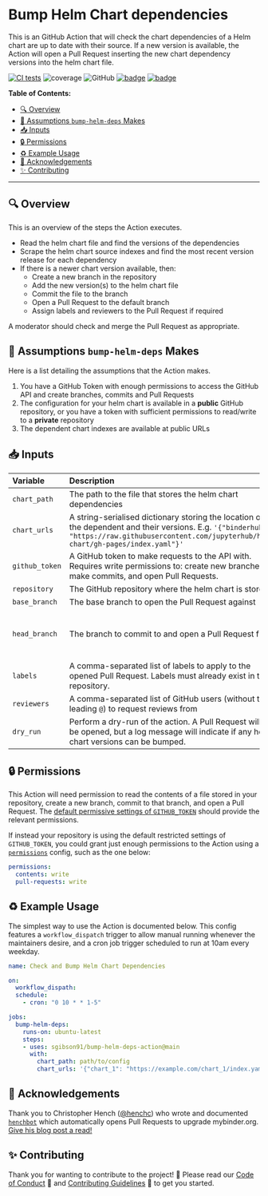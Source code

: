 # Bump Helm Chart dependencies

This is an GitHub Action that will check the chart dependencies of a Helm chart are up to date with their source.
If a new version is available, the Action will open a Pull Request inserting the new chart dependency versions into the helm chart file.

[![CI tests](https://github.com/sgibson91/bump-helm-deps-action/actions/workflows/ci.yaml/badge.svg)](https://github.com/sgibson91/bump-helm-deps-action/actions/workflows/ci.yaml) ![coverage](https://img.shields.io/endpoint?url=https://raw.githubusercontent.com/sgibson91/bump-helm-deps-action/main/badge_metadata.json) ![GitHub](https://img.shields.io/github/license/sgibson91/bump-helm-deps-action) [![badge](https://img.shields.io/static/v1?label=Code%20of&message=Conduct&color=blueviolet)](CODE_OF_CONDUCT.md) [![badge](https://img.shields.io/static/v1?label=Contributing&message=Guidelines&color=blueviolet)](CONTRIBUTING.md)

**Table of Contents:**

- [:mag: Overview](#mag-overview)
- [🤔 Assumptions `bump-helm-deps` Makes](#-assumptions-bump-helm-deps-makes)
- [:inbox_tray: Inputs](#inbox_tray-inputs)
- [:lock: Permissions](#lock-permissions)
- [:recycle: Example Usage](#recycle-example-usage)
- [:gift: Acknowledgements](#gift-acknowledgements)
- [:sparkles: Contributing](#sparkles-contributing)

---

## :mag: Overview

This is an overview of the steps the Action executes.

- Read the helm chart file and find the versions of the dependencies
- Scrape the helm chart source indexes and find the most recent version release for each dependency
- If there is a newer chart version available, then:
  - Create a new branch in the repository
  - Add the new version(s) to the helm chart file
  - Commit the file to the branch
  - Open a Pull Request to the default branch
  - Assign labels and reviewers to the Pull Request if required

A moderator should check and merge the Pull Request as appropriate.

## 🤔 Assumptions `bump-helm-deps` Makes

Here is a list detailing the assumptions that the Action makes.

1. You have a GitHub Token with enough permissions to access the GitHub API and create branches, commits and Pull Requests
2. The configuration for your helm chart is available in a **public** GitHub repository, or you have a token with sufficient permissions to read/write to a **private** repository
3. The dependent chart indexes are available at public URLs

## :inbox_tray: Inputs

| Variable | Description | Required? | Default Value |
| :--- | :--- | :--- | :--- |
| `chart_path` | The path to the file that stores the helm chart dependencies | :white_check_mark: | - |
| `chart_urls` | A string-serialised dictionary storing the location of the dependent and their versions. E.g. `'{"binderhub": "https://raw.githubusercontent.com/jupyterhub/helm-chart/gh-pages/index.yaml"}'` | :white_check_mark: | - |
| `github_token` | A GitHub token to make requests to the API with. Requires write permissions to: create new branches, make commits, and open Pull Requests. | :x: | `${{github.token}}` |
| `repository` | The GitHub repository where the helm chart is stored | :x: | `${{github.repository}}` |
| `base_branch` | The base branch to open the Pull Request against | :x: | `main` |
| `head_branch` | The branch to commit to and open a Pull Request from | :x: | `helm_dep_bump-WXYZ` where `WXYZ` will be a randomly generated ascii string (to avoid clashes) |
| `labels` | A comma-separated list of labels to apply to the opened Pull Request. Labels must already exist in the repository. | :x: | `[]` |
| `reviewers` | A comma-separated list of GitHub users (without the leading `@`) to request reviews from | :x: | `[]` |
| `dry_run` | Perform a dry-run of the action. A Pull Request will not be opened, but a log message will indicate if any helm chart versions can be bumped. | :x: | `False` |

## :lock: Permissions

This Action will need permission to read the contents of a file stored in your repository, create a new branch, commit to that branch, and open a Pull Request.
The [default permissive settings of `GITHUB_TOKEN`](https://docs.github.com/en/actions/security-guides/automatic-token-authentication#permissions-for-the-github_token) should provide the relevant permissions.

If instead your repository is using the default restricted settings of `GITHUB_TOKEN`, you could grant just enough permissions to the Action using a [`permissions`](https://docs.github.com/en/actions/learn-github-actions/workflow-syntax-for-github-actions#jobsjob_idpermissions) config, such as the one below:

```yaml
permissions:
  contents: write
  pull-requests: write
```

## :recycle: Example Usage

The simplest way to use the Action is documented below.
This config features a `workflow_dispatch` trigger to allow manual running whenever the maintainers desire, and a cron job trigger scheduled to run at 10am every weekday.

```yaml
name: Check and Bump Helm Chart Dependencies

on:
  workflow_dispath:
  schedule:
    - cron: "0 10 * * 1-5"

jobs:
  bump-helm-deps:
    runs-on: ubuntu-latest
    steps:
    - uses: sgibson91/bump-helm-deps-action@main
      with:
        chart_path: path/to/config
        chart_urls: '{"chart_1": "https://example.com/chart_1/index.yaml"}'
```

## :gift: Acknowledgements

Thank you to Christopher Hench ([@henchc](https://github.com/henchc)) who wrote and documented [`henchbot`](https://github.com/henchbot) which automatically opens Pull Requests to upgrade mybinder.org.
[Give his blog post a read!](https://hackmd.io/qC4ooA5TTn6xA2w-2OLHbA)

## :sparkles: Contributing

Thank you for wanting to contribute to the project! :tada:
Please read our [Code of Conduct](CODE_OF_CONDUCT.md) :purple_heart: and [Contributing Guidelines](CONTRIBUTING.md) :space_invader: to get you started.
